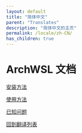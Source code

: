 ```yaml
---
layout: default
title: "简体中文"
parent: "Translates"
description: "简体中文的主页"
permalink: /locale/zh-CN/
has_children: true
---
```


# ArchWSL 文档

[安装方法](How-to-Setup.md)

[使用方法](How-to-Use.md)

[已知问题](Known-issues.md)

[回到翻译列表](../translates.md)
